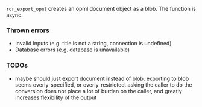 `rdr_export_opml` creates an opml document object as a blob. The function is async.

### Thrown errors

* Invalid inputs (e.g. title is not a string, connection is undefined)
* Database errors (e.g. database is unavailable)

### TODOs

* maybe should just export document instead of blob. exporting to blob seems overly-specified, or overly-restricted. asking the caller to do the conversion does not place a lot of burden on the caller, and greatly increases flexibility of the output

